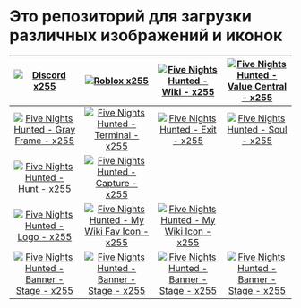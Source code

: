 # Это репозиторий для загрузки различных изображений и иконок

| [![Discord x255](https://raw.githubusercontent.com/shapki/img-assets/refs/heads/main/Ic_Discord_x255.png "Discord x255")](https://raw.githubusercontent.com/shapki/img-assets/refs/heads/main/Ic_Discord_x255.png "Discord x255")  | [![Roblox x255](https://raw.githubusercontent.com/shapki/img-assets/refs/heads/main/Ic_Roblox_x255.png "Roblox x255")](https://raw.githubusercontent.com/shapki/img-assets/refs/heads/main/Ic_Roblox_x255.png "Roblox x255") | [![Five Nights Hunted - Wiki - x255](https://raw.githubusercontent.com/shapki/img-assets/refs/heads/main/Ic_FiveNightsHunted_Wiki_x255.png "Five Nights Hunted - Wiki - x255")](https://raw.githubusercontent.com/shapki/img-assets/refs/heads/main/Ic_FiveNightsHunted_Wiki_x255.png "Five Nights Hunted - Wiki - x255")  | [![Five Nights Hunted - Value Central - x255](https://raw.githubusercontent.com/shapki/img-assets/refs/heads/main/Ic_FiveNightsHunted_ValueCentral_x255.png "Five Nights Hunted - Value Central - x255")](https://raw.githubusercontent.com/shapki/img-assets/refs/heads/main/Ic_FiveNightsHunted_ValueCentral_x255.png "Five Nights Hunted - Value Central - x255") |
| :------------: | :------------: | :------------: | :------------: |
| [![Five Nights Hunted - Gray Frame - x255](https://raw.githubusercontent.com/shapki/img-assets/refs/heads/main/Ic_FiveNightsHunted_Game_Gray-Frame_x255.png "Five Nights Hunted - Gray Frame - x255")](https://raw.githubusercontent.com/shapki/img-assets/refs/heads/main/Ic_FiveNightsHunted_Game_Gray-Frame_x255.png "Five Nights Hunted - Gray Frame - x255") | [![Five Nights Hunted - Terminal - x255](https://raw.githubusercontent.com/shapki/img-assets/refs/heads/main/Ic_FiveNightsHunted_Game_Terminal_x255.png "Five Nights Hunted - Terminal - x255")](https://raw.githubusercontent.com/shapki/img-assets/refs/heads/main/Ic_FiveNightsHunted_Game_Terminal_x255.png "Five Nights Hunted - Terminal - x255") | [![Five Nights Hunted - Exit - x255](https://raw.githubusercontent.com/shapki/img-assets/refs/heads/main/Ic_FiveNightsHunted_Game_Exit_x255.png "Five Nights Hunted - Exit - x255")](https://raw.githubusercontent.com/shapki/img-assets/refs/heads/main/Ic_FiveNightsHunted_Game_Exit_x255.png "Five Nights Hunted - Exit - x255") | [![Five Nights Hunted - Soul - x255](https://raw.githubusercontent.com/shapki/img-assets/refs/heads/main/Ic_FiveNightsHunted_Game_Soul_x255.png "Five Nights Hunted - Soul - x255")](https://raw.githubusercontent.com/shapki/img-assets/refs/heads/main/Ic_FiveNightsHunted_Game_Soul_x255.png "Five Nights Hunted - Soul - x255") |
| [![Five Nights Hunted - Hunt - x255](https://raw.githubusercontent.com/shapki/img-assets/refs/heads/main/Ic_FiveNightsHunted_Game_Hunt_x255.png "Five Nights Hunted - Hunt - x255")](https://raw.githubusercontent.com/shapki/img-assets/refs/heads/main/Ic_FiveNightsHunted_Game_Hunt_x255.png "Five Nights Hunted - Hunt - x255") | [![Five Nights Hunted - Capture - x255](https://raw.githubusercontent.com/shapki/img-assets/refs/heads/main/Ic_FiveNightsHunted_Game_Capture_x255.png "Five Nights Hunted - Capture - x255")](https://raw.githubusercontent.com/shapki/img-assets/refs/heads/main/Ic_FiveNightsHunted_Game_Capture_x255.png "Five Nights Hunted - Capture - x255") | | |
| [![Five Nights Hunted - Logo - x255](https://raw.githubusercontent.com/shapki/img-assets/refs/heads/main/Ic_FiveNightsHunted_Logo_x255.png "Five Nights Hunted - Logo - x255")](https://raw.githubusercontent.com/shapki/img-assets/refs/heads/main/Ic_FiveNightsHunted_Logo_x255.png "Five Nights Hunted - Logo - x255") | [![Five Nights Hunted - My Wiki Fav Icon - x255](https://raw.githubusercontent.com/shapki/img-assets/refs/heads/main/Ic_FiveNightsHunted_MyWikiFav_x255.png "Five Nights Hunted - My Wiki Fav Icon - x255")](https://raw.githubusercontent.com/shapki/img-assets/refs/heads/main/Ic_FiveNightsHunted_MyWikiFav_x255.png "Five Nights Hunted - My Wiki Fav Icon - x255") | [![Five Nights Hunted - My Wiki Icon - x255](https://raw.githubusercontent.com/shapki/img-assets/refs/heads/main/Ic_FiveNightsHunted_MyWikiLogo_x255.png "Five Nights Hunted - My Wiki Icon - x255")](https://raw.githubusercontent.com/shapki/img-assets/refs/heads/main/Ic_FiveNightsHunted_MyWikiLogo_x255.png "Five Nights Hunted - My Wiki Icon - x255") |   |
| [![Five Nights Hunted - Banner - Stage - x255](https://raw.githubusercontent.com/shapki/img-assets/refs/heads/main/Img_FiveNightsHunted_StageBanner_1439x509.png "Five Nights Hunted - Banner - Stage - x255")](https://raw.githubusercontent.com/shapki/img-assets/refs/heads/main/Img_FiveNightsHunted_StageBanner_1439x509.png "Five Nights Hunted - Banner - Stage - x255") | [![Five Nights Hunted - Banner - Stage - x255](https://raw.githubusercontent.com/shapki/img-assets/refs/heads/main/Img_FiveNightsHunted_StageBanner_1439x509.png "Five Nights Hunted - Banner - Stage - x255")](https://raw.githubusercontent.com/shapki/img-assets/refs/heads/main/Img_FiveNightsHunted_StageBanner_1439x509.png "Five Nights Hunted - Banner - Stage - x255") | [![Five Nights Hunted - Banner - Stage - x255](https://raw.githubusercontent.com/shapki/img-assets/refs/heads/main/Img_FiveNightsHunted_StageBanner_1439x509.png "Five Nights Hunted - Banner - Stage - x255")](https://raw.githubusercontent.com/shapki/img-assets/refs/heads/main/Img_FiveNightsHunted_StageBanner_1439x509.png "Five Nights Hunted - Banner - Stage - x255") | [![Five Nights Hunted - Banner - Stage - x255](https://raw.githubusercontent.com/shapki/img-assets/refs/heads/main/Img_FiveNightsHunted_StageBanner_1439x509.png "Five Nights Hunted - Banner - Stage - x255")](https://raw.githubusercontent.com/shapki/img-assets/refs/heads/main/Img_FiveNightsHunted_StageBanner_1439x509.png "Five Nights Hunted - Banner - Stage - x255") |
